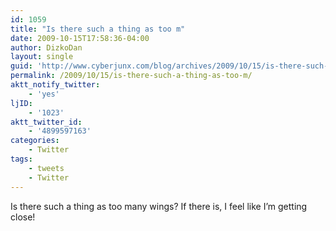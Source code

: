 ```yaml
---
id: 1059
title: "Is there such a thing as too m"
date: 2009-10-15T17:58:36-04:00
author: DizkoDan
layout: single
guid: 'http://www.cyberjunx.com/blog/archives/2009/10/15/is-there-such-a-thing-as-too-m/'
permalink: /2009/10/15/is-there-such-a-thing-as-too-m/
aktt_notify_twitter:
    - 'yes'
ljID:
    - '1023'
aktt_twitter_id:
    - '4899597163'
categories:
    - Twitter
tags:
    - tweets
    - Twitter
---
```


Is there such a thing as too many wings? If there is, I feel like I’m getting close!